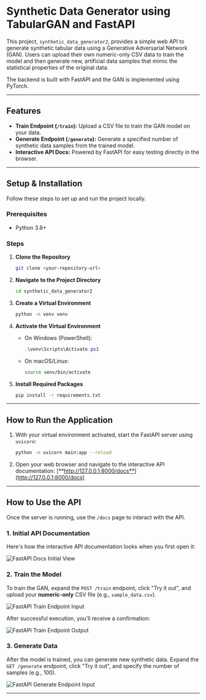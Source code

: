 # Synthetic Data Generator using TabularGAN and FastAPI

This project, `synthetic_data_generator2`, provides a simple web API to generate synthetic tabular data using a Generative Adversarial Network (GAN). Users can upload their own numeric-only CSV data to train the model and then generate new, artificial data samples that mimic the statistical properties of the original data.

The backend is built with FastAPI and the GAN is implemented using PyTorch.

---

## Features

-   **Train Endpoint (`/train`):** Upload a CSV file to train the GAN model on your data.
-   **Generate Endpoint (`/generate`):** Generate a specified number of synthetic data samples from the trained model.
-   **Interactive API Docs:** Powered by FastAPI for easy testing directly in the browser.

---

## Setup & Installation

Follow these steps to set up and run the project locally.

### Prerequisites

-   Python 3.8+

### Steps

1.  **Clone the Repository**
    ```bash
    git clone <your-repository-url>
    ```

2.  **Navigate to the Project Directory**
    ```bash
    cd synthetic_data_generator2
    ```

3.  **Create a Virtual Environment**
    ```bash
    python -m venv venv
    ```

4.  **Activate the Virtual Environment**
    -   On Windows (PowerShell):
        ```powershell
        .\venv\Scripts\Activate.ps1
        ```
    -   On macOS/Linux:
        ```bash
        source venv/bin/activate
        ```

5.  **Install Required Packages**
    ```bash
    pip install -r requirements.txt
    ```

---

## How to Run the Application

1.  With your virtual environment activated, start the FastAPI server using `uvicorn`:
    ```bash
    python -m uvicorn main:app --reload
    ```

2.  Open your web browser and navigate to the interactive API documentation:
    [**http://127.0.0.1:8000/docs**](http://127.0.0.1:8000/docs)

---

## How to Use the API

Once the server is running, use the `/docs` page to interact with the API.

### 1. Initial API Documentation

Here's how the interactive API documentation looks when you first open it:

![FastAPI Docs Initial View](C:\Users\khush\OneDrive\Pictures\Get1.png)

### 2. Train the Model

To train the GAN, expand the `POST /train` endpoint, click "Try it out", and upload your **numeric-only** CSV file (e.g., `sample_data.csv`).

![FastAPI Train Endpoint Input](C:\Users\khush\OneDrive\Pictures\Get2.png)

After successful execution, you'll receive a confirmation:

![FastAPI Train Endpoint Output](C:\Users\khush\OneDrive\Pictures\Generate1.png)

### 3. Generate Data

After the model is trained, you can generate new synthetic data. Expand the `GET /generate` endpoint, click "Try it out", and specify the number of samples (e.g., 100).

![FastAPI Generate Endpoint Input](C:\Users\khush\OneDrive\Pictures\Generate2.png)



---
